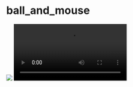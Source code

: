 # ball_and_mouse

<img src="https://github.com/user-attachments/assets/166c69dc-d853-4ef9-a97b-48d2670f4913">
<video src="https://github.com/user-attachments/assets/3b6157ad-12c7-41dc-8735-a62f406e4d23"></video>
